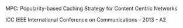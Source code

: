 MPC: Popularity-based Caching Strategy for Content Centric Networks

ICC IEEE International Conference on Communications - 2013 - A2 

